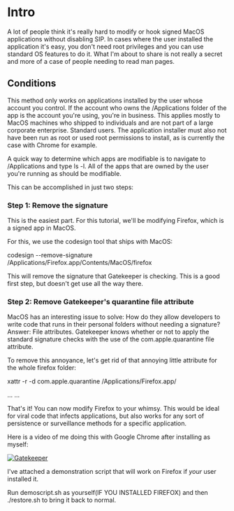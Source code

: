 # Intro
A lot of people think it's really hard to modify or hook signed MacOS applications without disabling SIP. In cases where the user installed the application it's easy, you don't need root privileges and you can use standard OS features to do it. What I'm about to share is not really a secret and more of a case of people needing to read man pages. 

## Conditions
This method only works on applications installed by the user whose account you control. If the account who owns the /Applications folder of the app is the account you're using, you're in business. This applies mostly to MacOS machines
who shipped to individuals and are not part of a large corporate enterprise. Standard users. The application installer
must also not have been run as root or used root permissions to install, as is currently the case with Chrome for example. 

A quick way to determine which apps are modifiable is to navigate to /Applications and type ls -l.
All of the apps that are owned by the user you're running as should be modifiable. 

This can be accomplished in just two steps:

### Step 1: Remove the signature

This is the easiest part. For this tutorial, we'll be modifying Firefox, which is a signed app in MacOS.

For this, we use the codesign tool that ships with MacOS:

codesign --remove-signature /Applications/Firefox.app/Contents/MacOS/firefox

This will remove the signature that Gatekeeper is checking. This is a good first step, but doesn't get use all the way there.

### Step 2: Remove Gatekeeper's quarantine file attribute

MacOS has an interesting issue to solve: How do they allow developers to write code that runs in their personal folders without needing a signature? Answer: File attributes. Gatekeeper knows whether or not to apply the standard signature checks with the use of the com.apple.quarantine file attribute. 

To remove this annoyance, let's get rid of that annoying little attribute for the whole firefox folder:

xattr -r -d com.apple.quarantine /Applications/Firefox.app/

...
...

That's it! You can now modify Firefox to your whimsy. This would be ideal for viral code that infects applications, but also 
works for any sort of persistence or surveillance methods for a specific application. 

Here is a video of me doing this with Google Chrome after installing as myself:

[![Gatekeeper](https://img.youtube.com/vi/JzS6wfouT8s/0.jpg)](https://www.youtube.com/watch?v=JzS6wfouT8s)

I've attached a demonstration script that will work on Firefox if *your* user installed it. 

Run demoscript.sh as yourself(IF YOU INSTALLED FIREFOX) and then ./restore.sh to bring it back to normal. 
